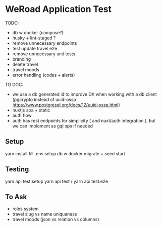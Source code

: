 # WeRoad Application Test

TODO:

- db w docker (compose?)
- husky + lint-staged ?
- remove unnecessary endpoints
- test update travel e2e
- remove unnecessary unit tests
- branding
- delete travel
- travel moods
- error handling (codes + alerts)

TO DOC:

- we use a db generated id to improve DX when working with a db client (pgcrypto instead of uuid-ossp https://www.postgresql.org/docs/12/uuid-ossp.html)
- nuxtjs spa + static
- auth flow
- auth has rest endpoints for simplicity ( and nuxt/auth integration ), but we can implement as gql ops if needed

## Setup

yarn install
fill .env
setup db w docker
migrate + seed
start

## Testing

yarn api test:setup
yarn api test / yarn api test:e2e

## To Ask

- roles system
- travel slug vs name uniqueness
- travel moods (json vs relation vs columns)

